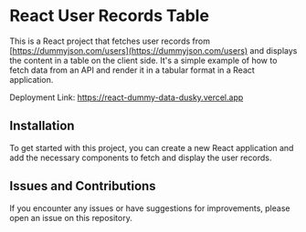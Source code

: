 # React User Records Table

This is a React project that fetches user records from [https://dummyjson.com/users](https://dummyjson.com/users) and displays the content in a table on the client side. It's a simple example of how to fetch data from an API and render it in a tabular format in a React application.

Deployment Link: https://react-dummy-data-dusky.vercel.app

## Installation

To get started with this project, you can create a new React application and add the necessary components to fetch and display the user records.

## Issues and Contributions

If you encounter any issues or have suggestions for improvements, please open an issue on this repository.
